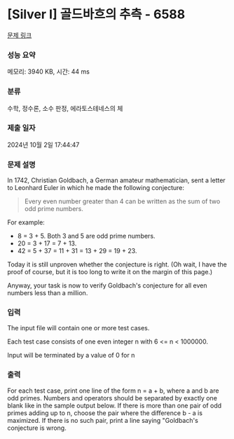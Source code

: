 # [Silver I] 골드바흐의 추측 - 6588 

[문제 링크](https://www.acmicpc.net/problem/6588) 

### 성능 요약

메모리: 3940 KB, 시간: 44 ms

### 분류

수학, 정수론, 소수 판정, 에라토스테네스의 체

### 제출 일자

2024년 10월 2일 17:44:47

### 문제 설명

<p>In 1742, Christian Goldbach, a German amateur mathematician, sent a letter to Leonhard Euler in which he made the following conjecture:</p>

<blockquote>
<p>Every even number greater than 4 can be written as the sum of two odd prime numbers.</p>
</blockquote>

<p>For example:</p>

<ul>
	<li>8 = 3 + 5. Both 3 and 5 are odd prime numbers.</li>
	<li>20 = 3 + 17 = 7 + 13.</li>
	<li>42 = 5 + 37 = 11 + 31 = 13 + 29 = 19 + 23.</li>
</ul>

<p>Today it is still unproven whether the conjecture is right. (Oh wait, I have the proof of course, but it is too long to write it on the margin of this page.)</p>

<p>Anyway, your task is now to verify Goldbach's conjecture for all even numbers less than a million.</p>

### 입력 

 <p>The input file will contain one or more test cases. </p>

<p>Each test case consists of one even integer n with 6 <= n < 1000000. </p>

<p>Input will be terminated by a value of 0 for n</p>

### 출력 

 <p>For each test case, print one line of the form n = a + b, where a and b are odd primes. Numbers and operators should be separated by exactly one blank like in the sample output below. If there is more than one pair of odd primes adding up to n, choose the pair where the difference b - a is maximized. If there is no such pair, print a line saying "Goldbach's conjecture is wrong.</p>

<p> </p>

